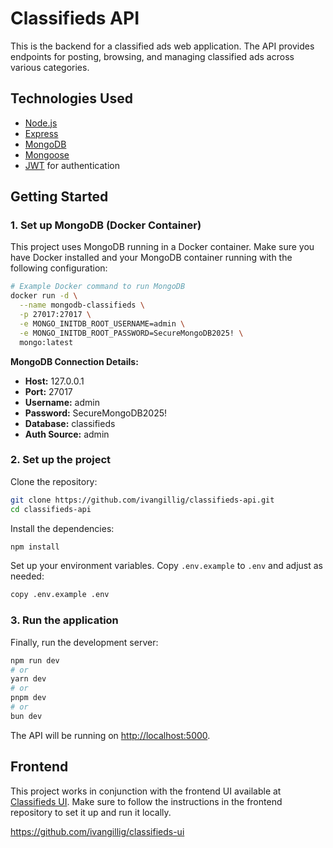 # Classifieds API

This is the backend for a classified ads web application. The API provides endpoints for posting, browsing, and managing classified ads across various categories.

## Technologies Used

- [Node.js](https://nodejs.org/)
- [Express](https://expressjs.com/)
- [MongoDB](https://www.mongodb.com/)
- [Mongoose](https://mongoosejs.com/)
- [JWT](https://jwt.io/) for authentication

## Getting Started

### 1. Set up MongoDB (Docker Container)

This project uses MongoDB running in a Docker container. Make sure you have Docker installed and your MongoDB container running with the following configuration:

```bash
# Example Docker command to run MongoDB
docker run -d \
  --name mongodb-classifieds \
  -p 27017:27017 \
  -e MONGO_INITDB_ROOT_USERNAME=admin \
  -e MONGO_INITDB_ROOT_PASSWORD=SecureMongoDB2025! \
  mongo:latest
```

**MongoDB Connection Details:**

- **Host:** 127.0.0.1
- **Port:** 27017
- **Username:** admin
- **Password:** SecureMongoDB2025!
- **Database:** classifieds
- **Auth Source:** admin

### 2. Set up the project

Clone the repository:

```bash
git clone https://github.com/ivangillig/classifieds-api.git
cd classifieds-api
```

Install the dependencies:

```bash
npm install
```

Set up your environment variables. Copy `.env.example` to `.env` and adjust as needed:

```bash
copy .env.example .env
```

### 3. Run the application

Finally, run the development server:

```bash
npm run dev
# or
yarn dev
# or
pnpm dev
# or
bun dev
```

The API will be running on [http://localhost:5000](http://localhost:5000).

## Frontend

This project works in conjunction with the frontend UI available at [Classifieds UI](https://github.com/ivangillig/classifieds-ui). Make sure to follow the instructions in the frontend repository to set it up and run it locally.

https://github.com/ivangillig/classifieds-ui
